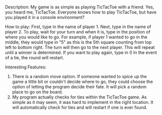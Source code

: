 Description:
My game is as simple as playing TicTacToe with a friend. Yes, you heard me, TicTacToe. Everyone knows how to play TicTacToe, but have you played it in a console environment? 

How to play: 
First, type in the name of player 1. Next, type in the name of player 2. To play, wait for your turn and when it is, type in the position of where you would like to go. For example, if player 1 wanted to go in the middle, they would type in "5" as this is the 5th square counting from top left to bottom right. The turn will then go to the next player. This will repeat until a winner is determined. If you want to play again, type in 0 In the event of a tie, the round will restart. 

Interesting Features:
1. There is a random move option. If someone wanted to spice up the game a little bit or couldn't decide where to go, they could choose the option of letting the program decide their fate. It will pick a random place to go on the board. 
2. My program actually checks for ties within the TicTacToe game. As simple as it may seem, it was hard to implement in the right location. It will automatically check for ties and will restart if one is ever found. 
